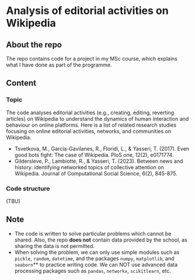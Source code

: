 # Analysis of editorial activities on Wikipedia

## About the repo

The repo contains code for a project in my MSc course, which explains what I have done as part of the programme.

## Content

### Topic

The code analyses editorial activities (e.g., creating, editing, reverting articles) on Wikipedia to understand the dynamics of human interaction and behaviour on online platforms.
Here is a list of related research studies focusing on online editorial activities, networks, and communities on Wikipedia.

-  Tsvetkova, M., García-Gavilanes, R., Floridi, L., & Yasseri, T. (2017). Even good bots fight: The case of Wikipedia. PloS one, 12(2), e0171774.
-  Gildersleve, P., Lambiotte, R., & Yasseri, T. (2023). Between news and history: identifying networked topics of collective attention on Wikipedia. Journal of Computational Social Science, 6(2), 845-875.

### Code structure

(TBU)

## Note

- The code is written to solve particular problems which cannot be shared. Also, the repo **does not** contain data provided by the school, as sharing the data is not permitted.
- When solving the problem, we can only use simple modules such as `pickle`, `random`, `datetime`, and the packages `numpy`, `matplotlib`, and `seaborn`** to practice writing code. We can NOT use advanced data processing packages such as `pandas`, `networkx`, `scikitlearn`, etc.
